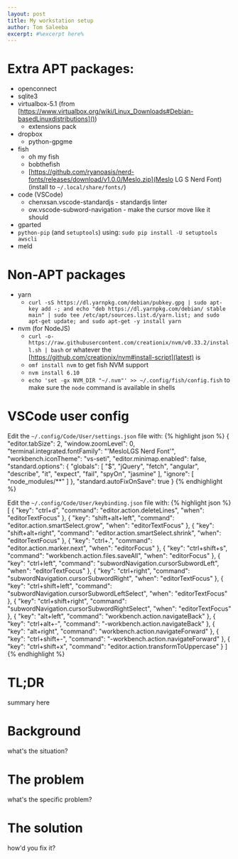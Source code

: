 ```yaml
---
layout: post
title: My workstation setup
author: Tom Saleeba
excerpt: #%excerpt here%
---
```


# Extra APT packages:
 - openconnect
 - sqlite3
 - virtualbox-5.1 (from [https://www.virtualbox.org/wiki/Linux_Downloads#Debian-basedLinuxdistributions]())
   - extensions pack
 - dropbox
   - python-gpgme
 - fish
   - oh my fish
   - bobthefish
   - [https://github.com/ryanoasis/nerd-fonts/releases/download/v1.0.0/Meslo.zip](Meslo LG S Nerd Font) (install to `~/.local/share/fonts/`)
 - code (VSCode)
   - chenxsan.vscode-standardjs - standardjs linter
   - ow.vscode-subword-navigation - make the cursor move like it should
 - gparted
 - `python-pip` (and `setuptools`) using: `sudo pip install -U setuptools awscli`
 - meld

# Non-APT packages
 - yarn
    - `curl -sS https://dl.yarnpkg.com/debian/pubkey.gpg | sudo apt-key add -; and echo "deb https://dl.yarnpkg.com/debian/ stable main" | sudo tee /etc/apt/sources.list.d/yarn.list; and sudo apt-get update; and sudo apt-get -y install yarn`
 - nvm (for NodeJS)
    - `curl -o- https://raw.githubusercontent.com/creationix/nvm/v0.33.2/install.sh | bash` or whatever the [https://github.com/creationix/nvm#install-script](latest) is
    - `omf install nvm` to get fish NVM support
    - `nvm install 6.10`
    - `echo 'set -gx NVM_DIR "~/.nvm"' >> ~/.config/fish/config.fish` to make sure the `node` command is available in shells

# VSCode user config
Edit the `~/.config/Code/User/settings.json` file with:
{% highlight json %}
    {
      "editor.tabSize": 2,
      "window.zoomLevel": 0,
      "terminal.integrated.fontFamily": "'MesloLGS Nerd Font'",
      "workbench.iconTheme": "vs-seti",
      "editor.minimap.enabled": false,
      "standard.options": {
        "globals": [
          "$",
          "jQuery",
          "fetch",
          "angular",
          "describe",
          "it",
          "expect",
          "fail",
          "spyOn",
          "jasmine"
        ],
        "ignore": [
          "node_modules/**"
        ]
      },
      "standard.autoFixOnSave": true
    }
{% endhighlight %}

Edit the `~/.config/Code/User/keybinding.json` file with:
{% highlight json %}
[
  {
    "key": "ctrl+d",
    "command": "editor.action.deleteLines",
    "when": "editorTextFocus"
  },
  {
    "key": "shift+alt+left",
    "command": "editor.action.smartSelect.grow",
    "when": "editorTextFocus"
  },
  {
    "key": "shift+alt+right",
    "command": "editor.action.smartSelect.shrink",
    "when": "editorTextFocus"
  },
  {
    "key": "ctrl+.",
    "command": "editor.action.marker.next",
    "when": "editorFocus"
  },
  {
    "key": "ctrl+shift+s",
    "command": "workbench.action.files.saveAll",
    "when": "editorFocus"
  },
  {
    "key": "ctrl+left",
    "command": "subwordNavigation.cursorSubwordLeft",
    "when": "editorTextFocus"
  },
  {
    "key": "ctrl+right",
    "command": "subwordNavigation.cursorSubwordRight",
    "when": "editorTextFocus"
  },
  {
    "key": "ctrl+shift+left",
    "command": "subwordNavigation.cursorSubwordLeftSelect",
    "when": "editorTextFocus"
  },
  {
    "key": "ctrl+shift+right",
    "command": "subwordNavigation.cursorSubwordRightSelect",
    "when": "editorTextFocus"
  },
  {
    "key": "alt+left",
    "command": "workbench.action.navigateBack"
  },
  {
    "key": "ctrl+alt+-",
    "command": "-workbench.action.navigateBack"
  },
  {
    "key": "alt+right",
    "command": "workbench.action.navigateForward"
  },
  {
    "key": "ctrl+shift+-",
    "command": "-workbench.action.navigateForward"
  },
  {
    "key": "ctrl+shift+x",
    "command": "editor.action.transformToUppercase"
  }
]
{% endhighlight %}

# TL;DR
summary here

# Background
what's the situation?

# The problem
what's the specific problem?

# The solution
how'd you fix it?